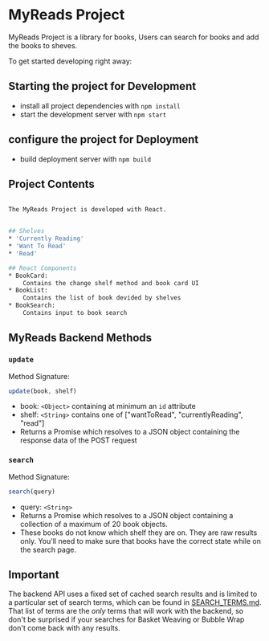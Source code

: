 # MyReads Project

MyReads Project is a library for books, Users can search for books and add the books to sheves.

To get started developing right away:

## Starting the project for Development
* install all project dependencies with `npm install`
* start the development server with `npm start`


## configure the project for Deployment
* build deployment server with `npm build`

## Project Contents
```bash

The MyReads Project is developed with React.


## Shelves
* 'Currently Reading'
* 'Want To Read'
* 'Read'

## React Components
* BookCard: 
    Contains the change shelf method and book card UI
* BookList: 
    Contains the list of book devided by shelves
* BookSearch: 
    Contains input to book search

```

## MyReads Backend Methods
### `update`

Method Signature:

```js
update(book, shelf)
```

* book: `<Object>` containing at minimum an `id` attribute
* shelf: `<String>` contains one of ["wantToRead", "currentlyReading", "read"]  
* Returns a Promise which resolves to a JSON object containing the response data of the POST request

### `search`

Method Signature:

```js
search(query)
```

* query: `<String>`
* Returns a Promise which resolves to a JSON object containing a collection of a maximum of 20 book objects.
* These books do not know which shelf they are on. They are raw results only. You'll need to make sure that books have the correct state while on the search page.

## Important
The backend API uses a fixed set of cached search results and is limited to a particular set of search terms, which can be found in [SEARCH_TERMS.md](SEARCH_TERMS.md). That list of terms are the _only_ terms that will work with the backend, so don't be surprised if your searches for Basket Weaving or Bubble Wrap don't come back with any results.
